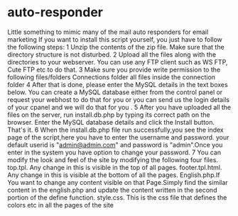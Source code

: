 auto-responder
==============

Little something to mimic many of the mail auto responders for email marketing  	  If you want to install this script yourself, you just have to follow the following steps: 1 	Unzip the contents of the zip file. Make sure that the directory structure is not disturbed. 2 	Upload all the files along with the directories to your webserver. You can use any FTP client such as WS FTP, Cute FTP etc to do that. 3 	Make sure you provide write permission to the following files/folders      Connections folder     all files inside the connection folder  4 	After that is done, please enter the MySQL details in the text boxes below. You can create a MySQL database either from the control panel or request your webhost to do that for you or you can send us the login details of your cpanel and we will do that for you . 5 	After you have uploaded all the files on the server, run install.db.php by typing its correct path on the browser. Enter the MySQL database details and click the Install button. That's it. 6 	When the install.db.php file run successfully,you see the index page of the script,here you have to enter the username and password. your default userid is "admin@admin.com" and password is "admin".Once you enter in the system you have option to change your password. 7 	You can modify the look and feel of the site by modifying the following four files.      top.tpl. Any change in this is visible in the top of all pages.     footer.tpl.html. Any change in this is visible at the bottom of all the pages.     English.php.If You want to change any content visible on that Page.Simply find the similar content in the english.php and update the content written in the second portion of the define function.     style.css. This is the css file that defines the colors etc in all the pages of the site

